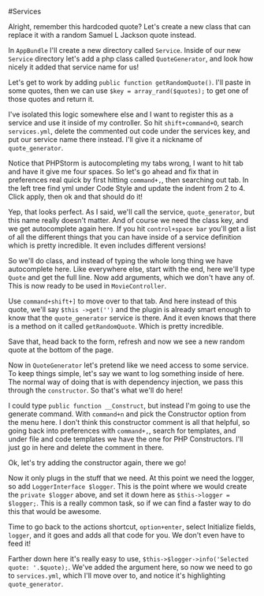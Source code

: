 #Services

Alright, remember this hardcoded quote? Let's create a new class that can replace it with
a random Samuel L Jackson quote instead.

In `AppBundle` I'll create a new directory called `Service`. Inside of our new `Service` directory
let's add a php class called `QuoteGenerator`, and look how nicely it added that service name for us!

Let's get to work by adding `public function getRandomQuote()`. I'll paste in some quotes, then we can
use `$key = array_rand($quotes);` to get one of those quotes and return it. 

I've isolated this logic somewhere else and I want to register this as a service and use it inside of my
controller. So hit `shift+command+O`, search `services.yml`, delete the commented out code under the
services key,  and put our service name there instead. I'll give it a nickname of `quote_generator`.

Notice that PHPStorm is autocompleting my tabs wrong, I want to hit tab and have it give me four spaces. 
So let's go ahead and fix that in preferences real quick by first hitting `command+,`, then searching out
tab. In the left tree find yml under Code Style and update the indent from 2 to 4. Click apply, then ok and
that should do it!

Yep, that looks perfect. As I said, we'll call the service, `quote_generator`, but this name really doesn't matter.
And of course we need the class key, and we get autocomplete again here. If you hit `control+space bar` you'll get
a list of all the different things that you can have inside of a service definition which is pretty incredible. 
It even includes different versions! 

So we'll do class, and instead of typing the whole long thing we have autocomplete here. Like everywhere else, start
with the end, here we'll type `Quote` and get the full line. Now add arguments, which we don't have any of. This is
now ready to be used in `MovieController`.

Use `command+shift+]` to move over to that tab. And here instead of this quote, we'll say `$this ->get('')` and
the plugin is already smart enough to know that the `quote_generator` service is there. And it even knows that
there is a method on it called `getRandomQuote`. Which is pretty incredible. 

Save that, head back to the form, refresh and now we see a new random quote at the bottom of the page.

Now in `QuoteGenerator` let's pretend like we need access to some service. To keep things simple, let's say we
want to log something inside of here. The normal way of doing that is with dependency injection, we pass this
through the `constructor`. So that's what we'll do here!

I could type `public function __Construct`, but instead I'm going to use the generate command. With `command+n`
and pick the Constructor option from the menu here. I don't think this constructor comment is all that helpful,
so going back into preferences with `command+,`, search for templates, and under file and code templates
we have the one for PHP Constructors. I'll just go in here and delete the comment in there.

Ok, let's try adding the constructor again, there we go! 

Now it only plugs in the stuff that we need. At this point we need the logger, so add `LoggerInterface $logger`.
This is the point where we would create the `private $logger` above, and set it down here as `$this->logger = $logger;`.
This is a really common task, so if we can find a faster way to do this that would be awesome. 

Time to go back to the actions shortcut, `option+enter`, select Initialize fields, `logger`, and it goes and adds all
that code for you. We don't even have to feed it!

Farther down here it's really easy to use, `$this->$logger->info('Selected quote: '.$quote);`. We've added the argument
here, so now we need to go to `services.yml`, which I'll move over to, and notice it's highlighting `quote_generator`. 


